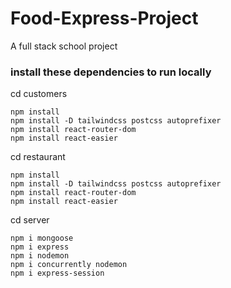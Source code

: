 # Food-Express-Project
A full stack school project


### install these dependencies to run locally

cd customers

    npm install
    npm install -D tailwindcss postcss autoprefixer
    npm install react-router-dom
    npm install react-easier

cd restaurant

    npm install
    npm install -D tailwindcss postcss autoprefixer
    npm install react-router-dom
    npm install react-easier

cd server

    npm i mongoose
    npm i express
    npm i nodemon
    npm i concurrently nodemon
    npm i express-session